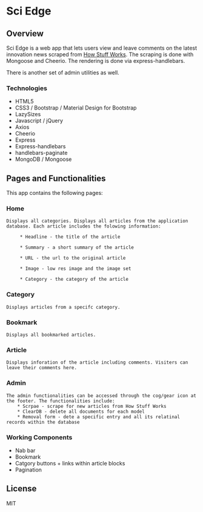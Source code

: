 # Sci Edge

## Overview

Sci Edge is a web app that lets users view and leave comments on the latest innovation news scraped from [How Stuff Works](https://science.howstuffworks.com/innovation). The scraping is done with Mongoose and Cheerio. The rendering is done via express-handlebars.

There is another set of admin utilities as well.

### Technologies

* HTML5
* CSS3 / Bootstrap / Material Design for Bootstrap
* LazySizes
* Javascript / jQuery
* Axios
* Cheerio
* Express
* Express-handlebars
* handlebars-paginate
* MongoDB / Mongoose

## Pages and Functionalities
This app contains the following pages:

### Home
```
Displays all categories. Displays all articles from the application database. Each article includes the folowing information:

     * Headline - the title of the article

     * Summary - a short summary of the article

     * URL - the url to the original article

     * Image - low res image and the image set

     * Category - the category of the article
```

### Category
```
Displays articles from a specifc category.
```

### Bookmark
```
Displays all bookmarked articles.
```

### Article
```
Displays inforation of the article including comments. Visiters can leave their comments here.
```

### Admin
```
The admin functionalities can be accessed through the cog/gear icon at the footer. The functionalities include:
    * Scrpae - scrape for new articles from How Stuff Works
    * ClearDB - delete all documents for each model
    * Removal form - dete a specific entry and all its relatinal records within the database
```    

### Working Components
* Nab bar
* Bookmark
* Catgory buttons + links within article blocks
* Pagination

## License
MIT
